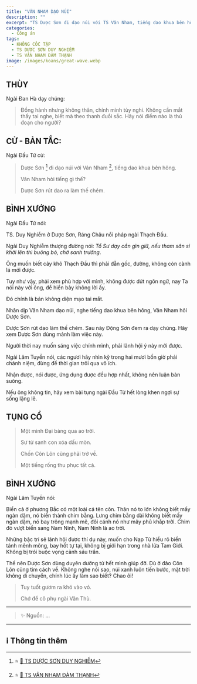 ```yaml
---
title: "VÂN NHAM DẠO NÚI"
description: ""
excerpt: "TS Dược Sơn đi dạo núi với TS Vân Nham, tiếng dao khua bên hông"
categories:
  - Công án
tags:
  - KHÔNG CỐC TẬP
  - TS DƯỢC SƠN DUY NGHIỄM
  - TS VÂN NHAM ĐÀM THẠNH
image: /images/koans/great-wave.webp
---
```


## THÙY

Ngài Đan Hà dạy chúng:

> Đồng hành nhưng không thân, chính mình tùy nghi.
> Không cần mắt thấy tai nghe, biết mà theo thanh đuổi sắc.
> Hãy nói điểm nào là thủ đoạn cho người?

## CỬ - BẢN TẮC:

Ngài Đầu Tử cử:

> Dược Sơn [^1] đi dạo núi với Vân Nham [^2], tiếng dao khua bên hông.
>
> Vân Nham hỏi tiếng gì thế?
>
> Dược Sơn rút dao ra làm thế chém.

## BÌNH XƯỚNG

Ngài Đầu Tử nói:

TS. Duy Nghiễm ở Dược Sơn, Ráng Châu nổi pháp ngài Thạch Đầu.

Ngài Duy Nghiễm thượng đường nói: _Tổ Sư dạy cần gìn giữ, nếu tham sân si khởi lên thì buông bỏ, chớ sanh trưởng_.

Ông muốn biết cây khô Thạch Đầu thì phải đẵn gốc, đường, không còn cành lá mới được.

Tuy như vậy, phải xem phù hợp với mình, không được dứt ngôn ngữ, nay Ta nói này với ông, để hiển bày không lời ấy.

Đó chính là bản không diện mạo tai mắt.

Nhân dịp Vân Nham dạo núi, nghe tiếng dao khua bên hông, Vân Nham hỏi Dược Sơn.

Dược Sơn rút dao làm thế chém. Sau này Động Sơn đem ra dạy chúng. Hãy xem Dược Sơn dùng mảnh làm việc này.

Người thời nay muốn sáng việc chính mình, phải lãnh hội ý này mới được.

Ngài Lâm Tuyền nói, các ngươi hãy nhìn kỹ trong hai mươi bốn giờ phải chánh niệm, đừng để thời gian trôi qua vô ích.

Nhận được, nói được, ứng dụng được đều hợp nhất, không nên luận bàn suông.

Nếu ông không tin, hãy xem bài tụng ngài Đầu Tử hết lòng khen ngợi sự sống lặng lẽ.

## TỤNG CỔ

> Một mình Đại bàng qua ao trời.
>
> Sư tử sanh con xóa dấu mòn.
>
> Chốn Côn Lôn cũng phải trở về.
>
> Một tiếng rống thu phục tất cả.

## BÌNH XƯỚNG

Ngài Lâm Tuyền nói:

Biển cả ở phương Bắc có một loài cá tên côn.
Thân nó to lớn không biết mấy ngàn dặm, nó biến thành chim bằng.
Lưng chim bằng dài không biết mấy ngàn dặm, nó bay trông mạnh mẽ, đôi cánh nó như mây phủ khắp trời.
Chim đó vượt biển sang Nam Ninh, Nam Ninh là ao trời.

Những bậc trí sẽ lãnh hội được thí dụ này, muốn cho Nạp Tử hiểu rõ biển tánh mênh mông, bay hốt tự tại, không bị giới hạn trong nhà lửa Tam Giới.
Không bị trói buộc vọng cảnh sáu trần.

Thế nên Dược Sơn dùng duyên dưỡng tử hết mình giúp đỡ. Dù ở đảo Côn Lôn cũng tìm cách về.
Không nghe nói sao, núi xanh luôn tiến bước, mặt trời không di chuyển, chính lúc ấy làm sao biết? Chao ôi!

> Tuy tuốt gươm ra khó vào vỏ.
>
> Chớ để cô phụ ngài Văn Thù.

<hr class="blog-rule" />

> ✨ Nguồn: ...

<hr class="blog-rule" />

## ℹ️ Thông tin thêm

[^1]: ⭐️ <a href="http://thuongchieu.net/index.php/phapthoai/suphu/4704-tsduocson" target="_blank">🔗 TS DƯỢC SƠN DUY NGHIỄM</a>

[^2]: ⭐️ <a href="http://thuongchieu.net/index.php/phapthoai/suphu/4785-thiensudamthanh" target="_blank">🔗 TS VÂN NHAM ĐÀM THẠNH</a>
